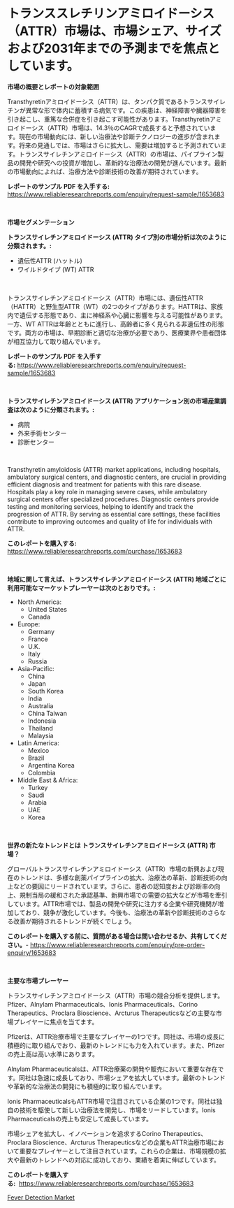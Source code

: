 <p><h1>トランススレチリンアミロイドーシス（ATTR）市場は、市場シェア、サイズおよび2031年までの予測までを焦点としています。</h1></p><p><strong>市場の概要とレポートの対象範囲</strong></p>
<p><p>Transthyretinアミロイドーシス（ATTR）は、タンパク質であるトランスサイレチンが異常な形で体内に蓄積する病気です。この疾患は、神経障害や臓器障害を引き起こし、重篤な合併症を引き起こす可能性があります。Transthyretinアミロイドーシス（ATTR）市場は、14.3％のCAGRで成長すると予想されています。現在の市場動向には、新しい治療法や診断テクノロジーの進歩が含まれます。将来の見通しでは、市場はさらに拡大し、需要は増加すると予測されています。トランスサイレチンアミロイドーシス（ATTR）の市場は、パイプライン製品の開発や研究への投資が増加し、革新的な治療法の開発が進んでいます。最新の市場動向によれば、治療方法や診断技術の改善が期待されています。</p></p>
<p><strong>レポートのサンプル PDF を入手する:</strong> <a href="https://www.reliableresearchreports.com/enquiry/request-sample/1653683">https://www.reliableresearchreports.com/enquiry/request-sample/1653683</a></p>
<p>&nbsp;</p>
<p><strong>市場セグメンテーション</strong></p>
<p><strong>トランスサイレチンアミロイドーシス (ATTR) タイプ別の市場分析は次のように分類されます。:</strong></p>
<p><ul><li>遺伝性ATTR (ハットル)</li><li>ワイルドタイプ (WT) ATTR</li></ul></p>
<p>&nbsp;</p>
<p><p>トランスサイレチンアミロイドーシス（ATTR）市場には、遺伝性ATTR（HATTR）と野生型ATTR（WT）の2つのタイプがあります。HATTRは、家族内で遺伝する形態であり、主に神経系や心臓に影響を与える可能性があります。一方、WT ATTRは年齢とともに進行し、高齢者に多く見られる非遺伝性の形態です。両方の市場は、早期診断と適切な治療が必要であり、医療業界や患者団体が相互協力して取り組んでいます。</p></p>
<p><strong>レポートのサンプル PDF を入手する:</strong>&nbsp;<a href="https://www.reliableresearchreports.com/enquiry/request-sample/1653683">https://www.reliableresearchreports.com/enquiry/request-sample/1653683</a></p>
<p>&nbsp;</p>
<p><strong> トランスサイレチンアミロイドーシス (ATTR) アプリケーション別の市場産業調査は次のように分類されます。:</strong></p>
<p><ul><li>病院</li><li>外来手術センター</li><li>診断センター</li></ul></p>
<p>&nbsp;</p>
<p><p>Transthyretin amyloidosis (ATTR) market applications, including hospitals, ambulatory surgical centers, and diagnostic centers, are crucial in providing efficient diagnosis and treatment for patients with this rare disease. Hospitals play a key role in managing severe cases, while ambulatory surgical centers offer specialized procedures. Diagnostic centers provide testing and monitoring services, helping to identify and track the progression of ATTR. By serving as essential care settings, these facilities contribute to improving outcomes and quality of life for individuals with ATTR.</p></p>
<p><strong>このレポートを購入する:</strong>&nbsp; <a href="https://www.reliableresearchreports.com/purchase/1653683">https://www.reliableresearchreports.com/purchase/1653683</a></p>
<p>&nbsp;</p>
<p><strong>地域に関して言えば、トランスサイレチンアミロイドーシス (ATTR) 地域ごとに利用可能なマーケットプレーヤーは次のとおりです。:</strong></p>
<p><ul>
    <li>
        North America:
        <ul>
            <li>United States</li>
            <li>Canada</li>
        </ul>
    </li>
    <li>
        Europe:
        <ul>
            <li>Germany</li>
            <li>France</li>
            <li>U.K.</li>
            <li>Italy</li>
            <li>Russia</li>
        </ul>
    </li>
    <li>
        Asia-Pacific:
        <ul>
            <li>China</li>
            <li>Japan</li>
            <li>South Korea</li>
            <li>India</li>
            <li>Australia</li>
            <li>China Taiwan</li>
            <li>Indonesia</li>
            <li>Thailand</li>
            <li>Malaysia</li>
        </ul>
    </li>
    <li>
        Latin America:
        <ul>
            <li>Mexico</li>
            <li>Brazil</li>
            <li>Argentina Korea</li>
            <li>Colombia</li>
        </ul>
    </li>
    <li>
        Middle East & Africa:
        <ul>
            <li>Turkey</li>
            <li>Saudi</li>
            <li>Arabia</li>
            <li>UAE</li>
            <li>Korea</li>
        </ul>
    </li>
    </ul></p>
<p>&nbsp;</p>
<p><strong>世界の新たなトレンドとは トランスサイレチンアミロイドーシス (ATTR) 市場？</strong></p>
<p><p>グローバルトランスサイレチンアミロイドーシス（ATTR）市場の新興および現在のトレンドは、多様な創薬パイプラインの拡大、治療法の革新、診断技術の向上などの要因にリードされています。さらに、患者の認知度および診断率の向上、規制当局の緩和された承認基準、新興市場での需要の拡大などが市場を牽引しています。ATTR市場では、製品の開発や研究に注力する企業や研究機関が増加しており、競争が激化しています。今後も、治療法の革新や診断技術のさらなる改善が期待されるトレンドが続くでしょう。</p></p>
<p><strong>このレポートを購入する前に、質問がある場合は問い合わせるか、共有してください。</strong>- <a href="https://www.reliableresearchreports.com/enquiry/pre-order-enquiry/1653683">https://www.reliableresearchreports.com/enquiry/pre-order-enquiry/1653683</a></p>
<p>&nbsp;</p>
<p><strong>主要な市場プレーヤー</strong></p>
<p><p>トランスサイレチンアミロイドーシス（ATTR）市場の競合分析を提供します。 Pfizer、Alnylam Pharmaceuticals、Ionis Pharmaceuticals、Corino Therapeutics、Proclara Bioscience、Arcturus Therapeuticsなどの主要な市場プレイヤーに焦点を当てます。</p><p>Pfizerは、ATTR治療市場で主要なプレイヤーの1つです。同社は、市場の成長に積極的に取り組んでおり、最新のトレンドにも力を入れています。また、Pfizerの売上高は高い水準にあります。</p><p>Alnylam Pharmaceuticalsは、ATTR治療薬の開発や販売において重要な存在です。同社は急速に成長しており、市場シェアを拡大しています。最新のトレンドや革新的な治療法の開発にも積極的に取り組んでいます。</p><p>Ionis PharmaceuticalsもATTR市場で注目されている企業の1つです。同社は独自の技術を駆使して新しい治療法を開発し、市場をリードしています。Ionis Pharmaceuticalsの売上も安定して成長しています。</p><p>市場シェアを拡大し、イノベーションを追求するCorino Therapeutics、Proclara Bioscience、Arcturus Therapeuticsなどの企業もATTR治療市場において重要なプレイヤーとして注目されています。これらの企業は、市場規模の拡大や最新のトレンドへの対応に成功しており、業績を着実に伸ばしています。</p></p>
<p><strong>このレポートを購入する:</strong>&nbsp;&nbsp;<a href="https://www.reliableresearchreports.com/purchase/1653683">https://www.reliableresearchreports.com/purchase/1653683</a></p>
<p><p><a href="https://github.com/danielneavesallisons03mba/Market-Research-Report-List-1/blob/main/fever-detection-market.md">Fever Detection Market</a></p></p>